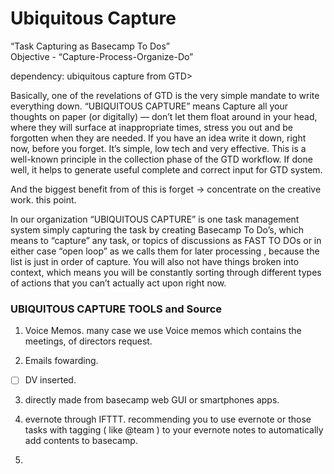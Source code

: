 # Ubiquitous Capture
  “Task Capturing as Basecamp To Dos”  
  Objective - “Capture-Process-Organize-Do”

dependency: ubiquitous capture from GTD>

Basically, one of the revelations of GTD is the very simple  mandate to write everything down.  “UBIQUITOUS CAPTURE” means Capture all your thoughts on paper (or digitally) — don’t let them float around in your head, where they will surface at inappropriate times, stress you out and be forgotten when they are needed. If you have an idea write it down, right now, before you forget. It’s simple, low tech and very effective. This is a well-known principle in the collection phase of the GTD workflow. If done well, it helps to generate useful complete and correct input for GTD system. 

And the biggest benefit from of this is forget -> concentrate on the creative work. this point. 

In our organization “UBIQUITOUS CAPTURE” is one task management system simply capturing the task by creating Basecamp To Do’s,  which means to “capture” any task, or topics of discussions as FAST TO DOs or  in either case “open loop” as we calls them for later processing , because the list is just in order of capture. You will also not have things broken into context, which means you will be constantly sorting through different types of actions that you can’t actually act upon right now.



### UBIQUITOUS CAPTURE TOOLS and Source

1. Voice Memos. 
many case we use Voice memos which contains the meetings, of directors request. 

2. Emails fowarding.

- [ ] DV inserted.

3. directly made from basecamp web GUI or smartphones apps.

4. evernote through IFTTT. recommending you to use evernote or those tasks with tagging ( like @team ) to your evernote notes to automatically add contents to basecamp. 
5. 